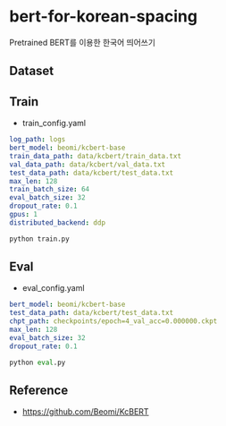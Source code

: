 # bert-for-korean-spacing
Pretrained BERT를 이용한 한국어 띄어쓰기

## Dataset

## Train
* train_config.yaml
```yaml
log_path: logs
bert_model: beomi/kcbert-base
train_data_path: data/kcbert/train_data.txt
val_data_path: data/kcbert/val_data.txt
test_data_path: data/kcbert/test_data.txt
max_len: 128
train_batch_size: 64
eval_batch_size: 32
dropout_rate: 0.1
gpus: 1
distributed_backend: ddp
```

```python
python train.py
```

## Eval
* eval_config.yaml
```yaml
bert_model: beomi/kcbert-base
test_data_path: data/kcbert/test_data.txt
chpt_path: checkpoints/epoch=4_val_acc=0.000000.ckpt
max_len: 128
eval_batch_size: 32
dropout_rate: 0.1
```

```python
python eval.py
```

## Reference
* https://github.com/Beomi/KcBERT
